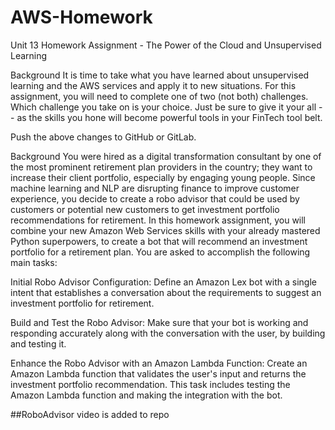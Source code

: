 # AWS-Homework

Unit 13 Homework Assignment - The Power of the Cloud and Unsupervised Learning

Background
It is time to take what you have learned about unsupervised learning and the AWS services and apply it to new situations. For this assignment, you will need to complete one of two (not both) challenges. Which challenge you take on is your choice. Just be sure to give it your all -- as the skills you hone will become powerful tools in your FinTech tool belt.

Push the above changes to GitHub or GitLab.

Background
You were hired as a digital transformation consultant by one of the most prominent retirement plan providers in the country; they want to increase their client portfolio, especially by engaging young people. Since machine learning and NLP are disrupting finance to improve customer experience, you decide to create a robo advisor that could be used by customers or potential new customers to get investment portfolio recommendations for retirement.
In this homework assignment, you will combine your new Amazon Web Services skills with your already mastered Python superpowers, to create a bot that will recommend an investment portfolio for a retirement plan.
You are asked to accomplish the following main tasks:


Initial Robo Advisor Configuration: Define an Amazon Lex bot with a single intent that establishes a conversation about the requirements to suggest an investment portfolio for retirement.


Build and Test the Robo Advisor: Make sure that your bot is working and responding accurately along with the conversation with the user, by building and testing it.

Enhance the Robo Advisor with an Amazon Lambda Function: Create an Amazon Lambda function that validates the user's input and returns the investment portfolio recommendation. This task includes testing the Amazon Lambda function and making the integration with the bot.

##RoboAdvisor video is added to repo

